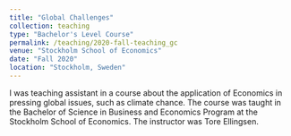 ```yaml
---
title: "Global Challenges"
collection: teaching
type: "Bachelor's Level Course"
permalink: /teaching/2020-fall-teaching_gc
venue: "Stockholm School of Economics"
date: "Fall 2020"
location: "Stockholm, Sweden"
---
```


I was teaching assistant in a course about the application of Economics in pressing global issues, such as climate chance. The course was taught in the Bachelor of Science in Business and Economics Program at the Stockholm School of Economics. The instructor was Tore Ellingsen.